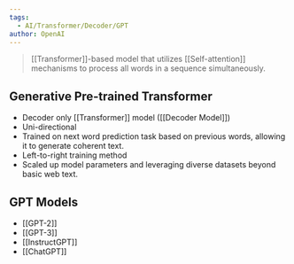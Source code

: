 ```yaml
---
tags:
  - AI/Transformer/Decoder/GPT
author: OpenAI
---
```


>[[Transformer]]-based model that utilizes [[Self-attention]] mechanisms to process all words in a sequence simultaneously.

## Generative Pre-trained Transformer

- Decoder only [[Transformer]] model ([[Decoder Model]])
- Uni-directional
- Trained on next word prediction task based on previous words, allowing it to generate coherent text.
- Left-to-right training method
- Scaled up model parameters and leveraging diverse datasets beyond basic web text.


## GPT Models
- [[GPT-2]]
- [[GPT-3]]
- [[InstructGPT]]
- [[ChatGPT]]
